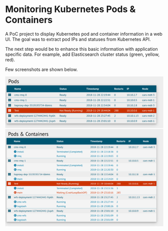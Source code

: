 # Monitoring Kubernetes Pods & Containers

A PoC project to display Kubernetes pod and container information in a web UI.
The goal was to extract pod IPs and statuses from Kubernetes API. 

The next step would be to enhance this basic information with application specific
data. For example, add Elasticsearch cluster status (green, yellow, red).

Few screenshots are shown below.

![Pods](/img/pods.png)
![Pods and Containers](/img/pods-conts.png)

